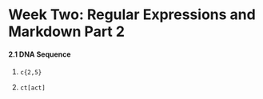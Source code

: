 # Week Two: Regular Expressions and Markdown Part 2


#### 2.1 DNA Sequence

1. `c{2,5}`

2. `ct[act]`
